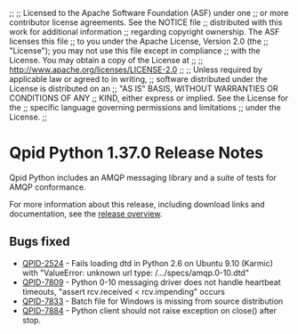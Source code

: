 ;;
;; Licensed to the Apache Software Foundation (ASF) under one
;; or more contributor license agreements.  See the NOTICE file
;; distributed with this work for additional information
;; regarding copyright ownership.  The ASF licenses this file
;; to you under the Apache License, Version 2.0 (the
;; "License"); you may not use this file except in compliance
;; with the License.  You may obtain a copy of the License at
;; 
;;   http://www.apache.org/licenses/LICENSE-2.0
;; 
;; Unless required by applicable law or agreed to in writing,
;; software distributed under the License is distributed on an
;; "AS IS" BASIS, WITHOUT WARRANTIES OR CONDITIONS OF ANY
;; KIND, either express or implied.  See the License for the
;; specific language governing permissions and limitations
;; under the License.
;;

# Qpid Python 1.37.0 Release Notes

Qpid Python includes an AMQP messaging library and a suite of tests
for AMQP conformance.

For more information about this release, including download links and
documentation, see the [release overview](index.html).


## Bugs fixed

 - [QPID-2524](https://issues.apache.org/jira/browse/QPID-2524) - Fails loading dtd in Python 2.6 on Ubuntu 9.10 (Karmic) with "ValueError: unknown url type: /.../specs/amqp.0-10.dtd"
 - [QPID-7809](https://issues.apache.org/jira/browse/QPID-7809) - Python 0-10 messaging driver does not handle heartbeat timeouts, "assert rcv.received &lt; rcv.impending" occurs
 - [QPID-7833](https://issues.apache.org/jira/browse/QPID-7833) - Batch file for Windows is missing from source distribution
 - [QPID-7884](https://issues.apache.org/jira/browse/QPID-7884) - Python client should not raise exception on close() after stop.